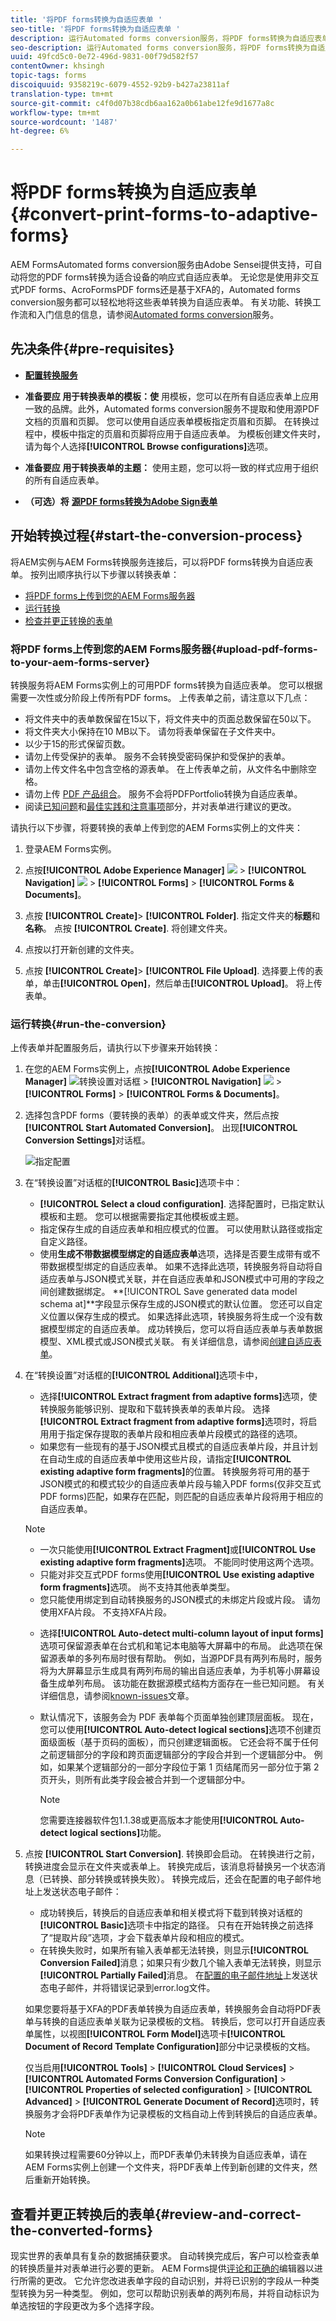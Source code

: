 ```yaml
---
title: '将PDF forms转换为自适应表单 '
seo-title: '将PDF forms转换为自适应表单 '
description: 运行Automated forms conversion服务，将PDF forms转换为自适应表单
seo-description: 运行Automated forms conversion服务，将PDF forms转换为自适应表单
uuid: 49fcd5c0-0e72-496d-9831-00f79d582f57
contentOwner: khsingh
topic-tags: forms
discoiquuid: 9358219c-6079-4552-92b9-b427a23811af
translation-type: tm+mt
source-git-commit: c4f0d07b38cdb6aa162a0b61abe12fe9d1677a8c
workflow-type: tm+mt
source-wordcount: '1487'
ht-degree: 6%

---
```



# 将PDF forms转换为自适应表单{#convert-print-forms-to-adaptive-forms}

AEM FormsAutomated forms conversion服务由Adobe Sensei提供支持，可自动将您的PDF forms转换为适合设备的响应式自适应表单。 无论您是使用非交互式PDF forms、AcroFormsPDF forms还是基于XFA的，Automated forms conversion服务都可以轻松地将这些表单转换为自适应表单。 有关功能、转换工作流和入门信息的信息，请参阅[Automated forms conversion](introduction.md)服务。

## 先决条件{#pre-requisites}

* [**配置转换服务**](configure-service.md)

* **准备要应 [](https://helpx.adobe.com/experience-manager/6-5/forms/using/template-editor.html) 用于转换表单的模板：使** 用模板，您可以在所有自适应表单上应用一致的品牌。此外，Automated forms conversion服务不提取和使用源PDF文档的页眉和页脚。 您可以使用自适应表单模板指定页眉和页脚。 在转换过程中，模板中指定的页眉和页脚将应用于自适应表单。 为模板创建文件夹时，请为每个人选择&#x200B;**[!UICONTROL Browse configurations]**&#x200B;选项。

* **准备要应 [](https://helpx.adobe.com/experience-manager/6-5/forms/using/themes.html) 用于转换表单的主题：** 使用主题，您可以将一致的样式应用于组织的所有自适应表单。

* **（可选）将** [**源PDF forms转换为Adobe Sign表单**](frequently-asked-questions.md)


## 开始转换过程{#start-the-conversion-process}

将AEM实例与AEM Forms转换服务连接后，可以将PDF forms转换为自适应表单。 按列出顺序执行以下步骤以转换表单：

* [将PDF forms上传到您的AEM Forms服务器](convert-existing-forms-to-adaptive-forms.md#upload-pdf-forms-to-your-aem-forms-server)
* [运行转换](convert-existing-forms-to-adaptive-forms.md#run-the-conversion)
* [检查并更正转换的表单](review-correct-ui-edited.md)

### 将PDF forms上传到您的AEM Forms服务器{#upload-pdf-forms-to-your-aem-forms-server}

转换服务将AEM Forms实例上的可用PDF forms转换为自适应表单。 您可以根据需要一次性或分阶段上传所有PDF forms。 上传表单之前，请注意以下几点：

* 将文件夹中的表单数保留在15以下，将文件夹中的页面总数保留在50以下。
* 将文件夹大小保持在10 MB以下。 请勿将表单保留在子文件夹中。
* 以少于15的形式保留页数。
* 请勿上传受保护的表单。 服务不会转换受密码保护和受保护的表单。
* 请勿上传文件名中包含空格的源表单。 在上传表单之前，从文件名中删除空格。
* 请勿上传 [PDF 产品组合](https://helpx.adobe.com/acrobat/using/overview-pdf-portfolios.html)。 服务不会将PDFPortfolio转换为自适应表单。
* 阅读[已知问题](known-issues.md)和[最佳实践和注意事项](styles-and-pattern-considerations-and-best-practices.md)部分，并对表单进行建议的更改。

请执行以下步骤，将要转换的表单上传到您的AEM Forms实例上的文件夹：

1. 登录AEM Forms实例。

1. 点按&#x200B;**[!UICONTROL Adobe Experience Manager]** ![](assets/adobeexperiencemanager.png) > **[!UICONTROL Navigation]** ![](assets/compass.png) > **[!UICONTROL Forms]** > **[!UICONTROL Forms & Documents]**。
1. 点按 **[!UICONTROL Create]**> **[!UICONTROL Folder]**. 指定文件夹的&#x200B;**标题**&#x200B;和&#x200B;**名称**。 点按 **[!UICONTROL Create]**. 将创建文件夹。
1. 点按以打开新创建的文件夹。
1. 点按 **[!UICONTROL Create]**> **[!UICONTROL File Upload]**. 选择要上传的表单，单击&#x200B;**[!UICONTROL Open]**，然后单击&#x200B;**[!UICONTROL Upload]**。 将上传表单。

### 运行转换{#run-the-conversion}

上传表单并配置服务后，请执行以下步骤来开始转换：

1. 在您的AEM Forms实例上，点按&#x200B;**[!UICONTROL Adobe Experience Manager]** ![转换设置对话框](assets/adobeexperiencemanager.png) > **[!UICONTROL Navigation]** ![](assets/compass.png) > **[!UICONTROL Forms]** > **[!UICONTROL Forms & Documents]**。
1. 选择包含PDF forms（要转换的表单）的表单或文件夹，然后点按&#x200B;**[!UICONTROL Start Automated Conversion]**。 出现&#x200B;**[!UICONTROL Conversion Settings]**&#x200B;对话框。

   ![指定配置](assets/conversion-settings-dialog.png)

1. 在“转换设置”对话框的&#x200B;**[!UICONTROL Basic]**&#x200B;选项卡中：

   * **[!UICONTROL Select a cloud configuration]**. 选择配置时，已指定默认模板和主题。 您可以根据需要指定其他模板或主题。
   * 指定保存生成的自适应表单和相应模式的位置。 可以使用默认路径或指定自定义路径。
   * 使用&#x200B;**生成不带数据模型绑定的自适应表单**选项，选择是否要生成带有或不带数据模型绑定的自适应表单。
如果不选择此选项，转换服务将自动将自适应表单与JSON模式关联，并在自适应表单和JSON模式中可用的字段之间创建数据绑定。 **[!UICONTROL Save generated data model schema at]**字段显示保存生成的JSON模式的默认位置。 您还可以自定义位置以保存生成的模式。
如果选择此选项，转换服务将生成一个没有数据模型绑定的自适应表单。 成功转换后，您可以将自适应表单与表单数据模型、XML模式或JSON模式关联。 有关详细信息，请参阅[创建自适应表单](https://helpx.adobe.com/experience-manager/6-5/forms/using/creating-adaptive-form.html)。

   <!--
   Comment Type: draft

   <note type="note">
   <p>The XDP or XFA-based PDF form is not used to generate the Document of Record. The conversion service auto-generates the Document of Record only if you enable the Tools &gt; Cloud Services &gt; Automated Forms Conversion Configuration &gt; <strong>&lt;Properties of selected configuration&gt; &gt;</strong> Advanced &gt; Generate Document of Record option.</p>
   <p> </p>
   </note>
   -->

1. 在“转换设置”对话框的&#x200B;**[!UICONTROL Additional]**&#x200B;选项卡中，
   * 选择&#x200B;**[!UICONTROL Extract fragment from adaptive forms]**&#x200B;选项，使转换服务能够识别、提取和下载转换表单的表单片段。 选择&#x200B;**[!UICONTROL Extract fragment from adaptive forms]**&#x200B;选项时，将启用用于指定保存提取的表单片段和相应表单片段模式的路径的选项。
   * 如果您有一些现有的基于JSON模式且模式的自适应表单片段，并且计划在自动生成的自适应表单中使用这些片段，请指定&#x200B;**[!UICONTROL existing adaptive form fragments]**&#x200B;的位置。 转换服务将可用的基于JSON模式的和模式较少的自适应表单片段与输入PDF forms(仅非交互式PDF forms)匹配，如果存在匹配，则匹配的自适应表单片段将用于相应的自适应表单。

   >[!NOTE]
   >
   >
   > * 一次只能使用&#x200B;**[!UICONTROL  Extract Fragment]**&#x200B;或&#x200B;**[!UICONTROL Use existing adaptive form fragments]**&#x200B;选项。 不能同时使用这两个选项。
   > * 只能对非交互式PDF forms使用&#x200B;**[!UICONTROL Use existing adaptive form fragments]**&#x200B;选项。 尚不支持其他表单类型。
   > * 您只能使用绑定到自动转换服务的JSON模式的未绑定片段或片段。 请勿使用XFA片段。 不支持XFA片段。


   * 选择&#x200B;**[!UICONTROL Auto-detect multi-column layout of input forms]**&#x200B;选项可保留源表单在台式机和笔记本电脑等大屏幕中的布局。 此选项在保留源表单的多列布局时很有帮助。 例如，当源PDF具有两列布局时，服务将为大屏幕显示生成具有两列布局的输出自适应表单，为手机等小屏幕设备生成单列布局。 该功能在数据源模式结构方面存在一些已知问题。 有关详细信息，请参阅[known-issues](known-issues.md)文章。
   * 默认情况下，该服务会为 PDF 表单每个页面单独创建顶层面板。 现在，您可以使用&#x200B;**[!UICONTROL Auto-detect logical sections]**&#x200B;选项不创建页面级面板（基于页码的面板），而只创建逻辑面板。 它还会将不属于任何之前逻辑部分的字段和跨页面逻辑部分的字段合并到一个逻辑部分中。 例如，如果某个逻辑部分的一部分字段位于第 1 页结尾而另一部分位于第 2 页开头，则所有此类字段会被合并到一个逻辑部分中。

      >[!NOTE]
      > 您需要连接器软件包1.1.38或更高版本才能使用&#x200B;**[!UICONTROL Auto-detect logical sections]**&#x200B;功能。



1. 点按 **[!UICONTROL Start Conversion]**. 转换即会启动。 在转换进行之前，转换进度会显示在文件夹或表单上。 转换完成后，该消息将替换另一个状态消息（已转换、部分转换或转换失败）。 转换完成后，还会在配置的电子邮件地址上发送状态电子邮件：

   * 成功转换后，转换后的自适应表单和相关模式将下载到转换对话框的&#x200B;**[!UICONTROL Basic]**&#x200B;选项卡中指定的路径。 只有在开始转换之前选择了“提取片段”选项，才会下载表单片段和相应的模式。
   * 在转换失败时，如果所有输入表单都无法转换，则显示&#x200B;**[!UICONTROL Conversion Failed]**&#x200B;消息；如果只有少数几个输入表单无法转换，则显示&#x200B;**[!UICONTROL Partially Failed]**&#x200B;消息。 在[配置的电子邮件地址](configure-service.md#configureemailnotification)上发送状态电子邮件，并将错误记录到error.log文件。

   如果您要将基于XFA的PDF表单转换为自适应表单，转换服务会自动将PDF表单与转换的自适应表单关联为记录模板的文档。 转换后，您可以打开自适应表单属性，以视图&#x200B;**[!UICONTROL Form Model]**&#x200B;选项卡&#x200B;**[!UICONTROL Document of Record Template Configuration]**&#x200B;部分中记录模板的文档。</br>

   仅当启用&#x200B;**[!UICONTROL Tools]** > **[!UICONTROL Cloud Services]** > **[!UICONTROL Automated Forms Conversion Configuration]** > **[!UICONTROL Properties of selected configuration]** > **[!UICONTROL Advanced]** > **[!UICONTROL Generate Document of Record]**&#x200B;选项时，转换服务才会将PDF表单作为记录模板的文档自动上传到转换后的自适应表单。

   <!--
   Comment Type: draft

   <note type="note">
   <p>By default, the adaptive form produces a JSON schema instead of XML schema on submission. JSON schema of a converted adaptive form is complaint with XML schema of an XFA-based form. You can use the <a href="https://sling.apache.org/apidocs/sling5/org/apache/sling/commons/json/xml/XML.html#toString">org.apache.sling.commons.json.xml API</a> to convert a JSON schema to XML schema. You can also use the following sample code for conversion:</p>
   <p><code class="code">import org.apache.sling.commons.json.JSONException;
   <discoiqbr /> import org.apache.sling.commons.json.JSONObject;
   <discoiqbr /> import org.apache.sling.commons.json.xml.XML;
   <discoiqbr />
   <discoiqbr /> public class ConversionUtils {
   <discoiqbr />
   <discoiqbr /> public static String jsonToXML(String jsonString) throws JSONException {
   <discoiqbr /> //https://sling.apache.org/apidocs/sling5/org/apache/sling/commons/json/xml/XML.html#toString(java.lang.Object)
   <discoiqbr /> //jar - http://maven.ibiblio.org/maven2/org/apache/sling/org.apache.sling.commons.json/2.0.18/
   <discoiqbr /> //Note: Need to extract boundData part before converting to XML
   <discoiqbr /> return XML.toString(new JSONObject(jsonString));
   <discoiqbr /> }
   <discoiqbr /> }</code><br /> </p>
   </note>
   -->

   >[!NOTE]
   >
   >如果转换过程需要60分钟以上，而PDF表单仍未转换为自适应表单，请在AEM Forms实例上创建一个文件夹，将PDF表单上传到新创建的文件夹，然后重新开始转换。

## 查看并更正转换后的表单{#review-and-correct-the-converted-forms}

现实世界的表单具有复杂的数据捕获要求。 自动转换完成后，客户可以检查表单的转换质量并对表单进行必要的更新。 AEM Forms提供[评论和正确的](review-correct-ui-edited.md)编辑器以进行所需的更改。 它允许您改进表单字段的自动识别，并将已识别的字段从一种类型转换为另一种类型。 例如，您可以帮助识别表单的两列布局，并将自动标识为单选按钮的字段更改为多个选择字段。
